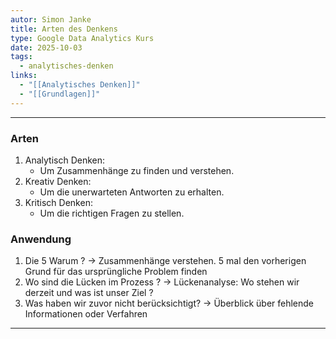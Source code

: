 ```yaml
---
autor: Simon Janke
title: Arten des Denkens
type: Google Data Analytics Kurs
date: 2025-10-03
tags:
  - analytisches-denken
links:
  - "[[Analytisches Denken]]"
  - "[[Grundlagen]]"
---
```

---

### Arten

1. Analytisch Denken:
    - Um Zusammenhänge zu finden und verstehen.
2. Kreativ Denken:
    - Um die unerwarteten Antworten zu erhalten.  
3. Kritisch Denken:
    - Um die richtigen Fragen zu stellen.

### Anwendung

1. Die 5 Warum ? -> Zusammenhänge verstehen. 5 mal den vorherigen Grund für das
ursprüngliche Problem finden
2. Wo sind die Lücken im Prozess ? -> Lückenanalyse: Wo stehen wir derzeit und
was ist unser Ziel ?
3. Was haben wir zuvor nicht berücksichtigt? -> Überblick über fehlende
Informationen oder Verfahren

---
